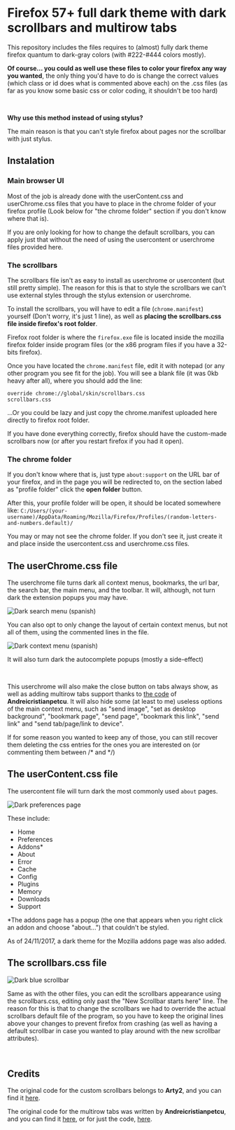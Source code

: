 <h1>Firefox 57+ full dark theme with dark scrollbars and multirow tabs</h1>

<p>This repository includes the files requires to (almost) fully dark theme firefox quantum to dark-gray colors 
(with #222-#444 colors mostly). </p>
<p><b>Of course... you could as well use these files to color your firefox any way you wanted</b>, the only thing you'd have to do
is change the correct values (which class or id does what is commented above each) on the .css files (as far as you know some 
basic css or color coding, it shouldn't be too hard)</p><br />
<p><b>Why use this method instead of using stylus?</b></p>
<p>The main reason is that you can't style firefox about pages nor the scrollbar with just stylus.</p>

<h2>Instalation</h2>

<h3>Main browser UI</h3>
<p>Most of the job is already done with the userContent.css and userChrome.css files that you have to place in the 
chrome folder of your firefox profile (Look below for "the chrome folder" section if you don't know where that is).</p>
<p>If you are only looking for how to change the default scrollbars, you can apply just that without the need
of using the usercontent or userchrome files provided here.</p>

<h3>The scrollbars</h3>
<p>The scrollbars file isn't as easy to install as userchrome or usercontent (but still pretty simple). 
The reason for this is that to style the scrollbars we can't use external styles through the stylus extension or userchrome.</p>
<p>To install the scrollbars, you will have to edit a file (<code>chrome.manifest</code>) yourself (Don't worry, it's just 1 line), 
as well as <b>placing the scrollbars.css file inside firefox's root folder</b>.</p> 
<p>Firefox root folder is where the <code>firefox.exe</code> file is located inside the mozilla firefox folder inside program 
files (or the x86 program files if you have a 32-bits firefox).</p>
<p>Once you have located the <code>chrome.manifest</code> file, edit it with notepad (or any other program you see fit for the
job). You will see a blank file (it was 0kb heavy after all), where you should add the line:</p>

<code>override chrome://global/skin/scrollbars.css scrollbars.css</code>

<p>...Or you could be lazy and just copy the chrome.manifest uploaded here directly to firefox root folder.</p>
<p>If you have done everything correctly, firefox should have the custom-made scrollbars now (or after you restart firefox if
you had it open).</p>
<h3>The chrome folder</h3>
<p>If you don't know where that is, just type <code>about:support</code> on the URL bar of your firefox, and in the page
you will be redirected to, on the section labed as "profile folder" click the <b>open folder</b> button.</p>
<p>After this, your profile folder will be open, it should be located somewhere like: 
<code>C:/Users/(your-username)/AppData/Roaming/Mozilla/Firefox/Profiles/(random-letters-and-numbers.default)/</code><p>
<p>You may or may not see the chrome folder. If you don't see it, just create it and place inside the 
usercontent.css and userchrome.css files.<p>


<h2>The userChrome.css file</h2>

<p>The userchrome file turns dark all context menus, bookmarks, the url bar, the search bar, the main menu, and the toolbar. 
It will, although, not turn dark the extension popups you may have. <p>
<img src="https://i.imgur.com/wWjBcqz.png" title="Dark search menu (spanish)" /></a>
<p>You can also opt to only change the layout of certain context menus, but not all of them, using the commented lines
in the file.</p>
<img src="https://i.imgur.com/7zj3SSq.png" title="Dark context menu (spanish)" /></a>
<p>It will also turn dark the autocomplete popups (mostly a side-effect)</p>
<br />

<p>This userchrome will also make the close button on tabs always show, as well as adding multirow tabs support thanks to <a href="https://github.com/andreicristianpetcu/UserChrome-Tweaks/blob/09fa38a304af88b685f4086bc8ea9997dd7db0fd/tabs/multi_row_tabs_firefox_v57.css">the code</a> of <b>Andreicristianpetcu</b>. It will also hide some (at least to me) useless options of the main context menu, such as "send image", 
"set as desktop background", "bookmark page", "send page", "bookmark this link", "send link" and "send tab/page/link to device".</p>
<p>If for some reason you wanted to keep any of those, you can still recover them deleting the css entries for the ones you are 
interested on (or commenting them between /* and */)</p>


<h2>The userContent.css file</h2>

<p>The usercontent file will turn dark the most commonly used <code>about</code> pages.</p>
<img src="https://i.imgur.com/d4CEUZL.png" title="Dark preferences page" /></a>
<p>These include:</p>
<ul>
  <li>Home</li>
  <li>Preferences</li>
  <li>Addons*</li>
  <li>About</li>
  <li>Error</li>
  <li>Cache</li>
  <li>Config</li>
  <li>Plugins</li>
  <li>Memory</li>
  <li>Downloads</li>
  <li>Support</li>
</ul>

<p>*The addons page has a popup (the one that appears when you right click an addon and choose "about...") that couldn't be
styled.</p>
<p>As of 24/11/2017, a dark theme for the Mozilla addons page was also added.</p>

<h2>The scrollbars.css file</h2>
<img src="https://i.imgur.com/2WBVmxY.png?1" title="Dark blue scrollbar" /></a>

<p>Same as with the other files, you can edit the scrollbars appearance using the scrollbars.css, editing only past the 
"New Scrollbar starts here" line. The reason for this is that to change the scrollbars we had to override the actual scrollbars
default file of the program, so you have to keep the original lines above your changes to prevent firefox from crashing (as
well as having a default scrollbar in case you wanted to play around with the new scrollbar attributes).</p> <br />
<h2>Credits</h2>
<p>The original code for the custom scrollbars belongs to <b>Arty2</b>, and you can find it <a href="https://gist.github.com/Arty2/fdf19aea2c601032410516f059d58eb1">here</a>.
<p>The original code for the multirow tabs was written by <b>Andreicristianpetcu</b>, and you can find it <a href="https://discourse.mozilla.org/t/tabs-in-two-or-more-rows-like-tabmixpro-in-quantum/21657/2">here</a>, or for just the code, <a href="https://github.com/andreicristianpetcu/UserChrome-Tweaks/blob/09fa38a304af88b685f4086bc8ea9997dd7db0fd/tabs/multi_row_tabs_firefox_v57.css">here</a>.
